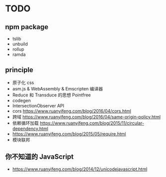 # TODO

## npm package

- tslib
- unbuild
- rollup
- ramda

## principle

- 原子化 css
- asm.js & WebAssembly & Emscripten 编译器
- Reduce 和 Transduce 的思想 Pointfree
- codegen
- IntersectionObserver API
- cors https://www.ruanyifeng.com/blog/2016/04/cors.html
- 跨域 https://www.ruanyifeng.com/blog/2016/04/same-origin-policy.html
- 依赖循环加载 https://www.ruanyifeng.com/blog/2015/11/circular-dependency.html
- https://www.ruanyifeng.com/blog/2015/05/require.html
- 模块联邦

## 你不知道的 JavaScript

- https://www.ruanyifeng.com/blog/2014/12/unicodejavascript.html
